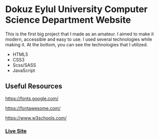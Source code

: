 # Dokuz Eylul University Computer Science Department Website

This is the first big project that I made as an amateur. I aimed to make it modern, accessible and easy to use. I used several technologies while making it. At the bottom, you can see the technologies that I utilized.

- HTML5
- CSS3
- Scss/SASS
- JavaScript

## Useful Resources

https://fonts.google.com/

https://fontawesome.com/

https://www.w3schools.com/

### [Live Site](https://nuribugra.github.io/deu-cs-website/)
